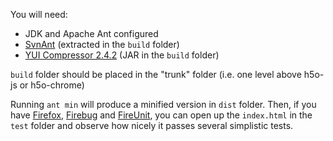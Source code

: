 You will need:
  * JDK and Apache Ant configured
  * [SvnAnt](http://subclipse.tigris.org/svnant.html) (extracted in the `build` folder)
  * [YUI Compressor 2.4.2](http://developer.yahoo.com/yui/compressor/) (JAR in the `build` folder)

`build` folder should be placed in the "trunk" folder (i.e. one level above h5o-js or h5o-chrome)

Running `ant min` will produce a minified version in `dist` folder. Then, if you have [Firefox](http://www.mozilla.com/firefox/), [Firebug](http://getfirebug.com/) and [FireUnit](http://fireunit.org/), you can open up the `index.html` in the `test` folder and observe how nicely it passes several simplistic tests.